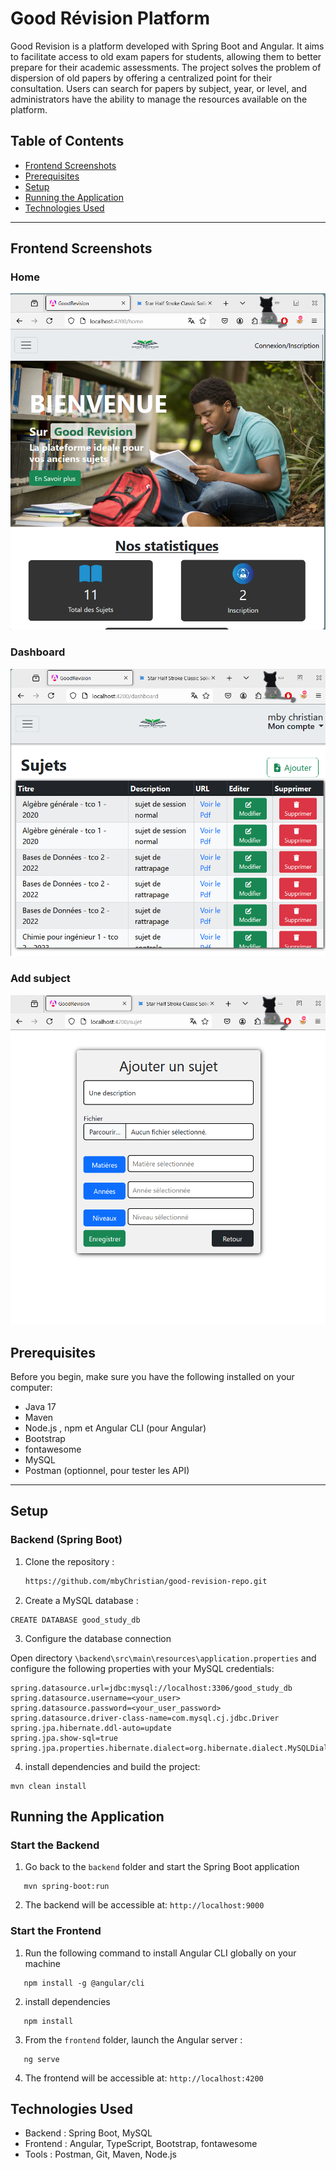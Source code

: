 # Good Révision Platform

Good Revision is a platform developed with Spring Boot and Angular.
It aims to facilitate access to old exam papers for students, allowing them to better prepare for their academic assessments.
The project solves the problem of dispersion of old papers by offering a centralized point for their consultation. Users can search for papers by subject, year, or level, and administrators have the ability to manage the resources available on the platform.
## Table of Contents

- [Frontend Screenshots](#Frontend-Screenshots)
- [Prerequisites](#Prerequisites)
- [Setup](#Setup)
- [Running the Application](#Running-the-Application)
- [Technologies Used](#Technologies-Used)


---
## Frontend Screenshots
### Home
![image alt](screenshot/img.png)
### Dashboard 
![image alt](screenshot/img_1.png)
### Add subject
![image alt](screenshot/img_2.png)

## Prerequisites

Before you begin, make sure you have the following installed on your computer:

- Java 17
- Maven
- Node.js , npm et Angular CLI (pour Angular)
- Bootstrap
- fontawesome
- MySQL
- Postman (optionnel, pour tester les API)

---

## Setup

### Backend (Spring Boot)

1. Clone the repository :
   ```bash
   https://github.com/mbyChristian/good-revision-repo.git
   
2.  Create a MySQL database :
```
CREATE DATABASE good_study_db
```

3.  Configure the database connection

Open directory `\backend\src\main\resources\application.properties` and configure the following properties with your MySQL credentials:

```
spring.datasource.url=jdbc:mysql://localhost:3306/good_study_db
spring.datasource.username=<your_user>
spring.datasource.password=<your_user_password>
spring.datasource.driver-class-name=com.mysql.cj.jdbc.Driver
spring.jpa.hibernate.ddl-auto=update
spring.jpa.show-sql=true
spring.jpa.properties.hibernate.dialect=org.hibernate.dialect.MySQLDialect
```
4. install dependencies and build the project:
```
mvn clean install

```
## Running the Application
### Start the Backend
   1. Go back to the `backend` folder and start the Spring Boot application
```
   mvn spring-boot:run
```
   2. The backend will be accessible at: `http://localhost:9000`

### Start the Frontend

1. Run the following command to install Angular CLI globally on your machine
```
   npm install -g @angular/cli
```
2. install dependencies

```
   npm install
```

3. From the `frontend` folder, launch the Angular server :
```
   ng serve
```
4. The frontend will be accessible at: `http://localhost:4200`

##  Technologies Used
- Backend : Spring Boot, MySQL
- Frontend : Angular, TypeScript, Bootstrap, fontawesome
- Tools : Postman, Git, Maven, Node.js

